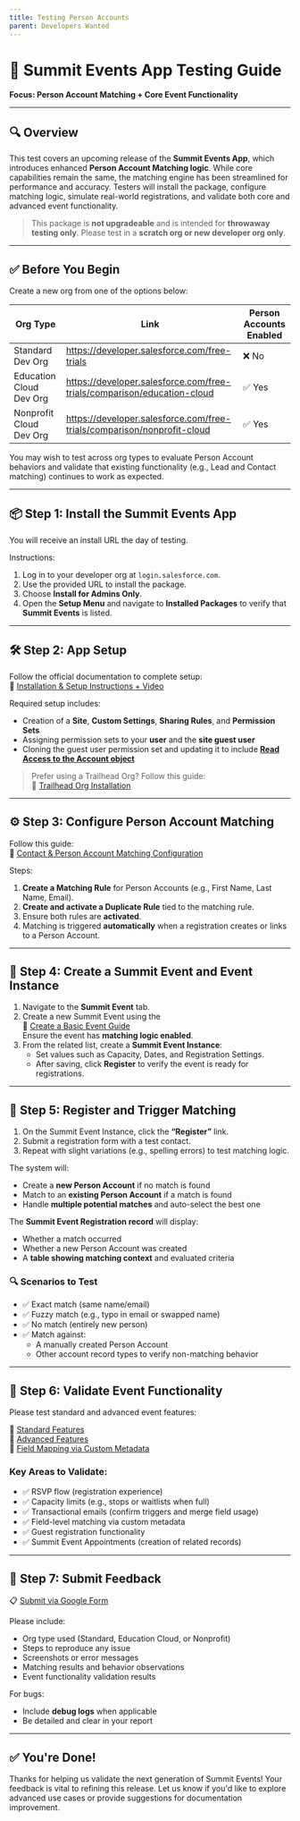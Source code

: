 ```yaml
---
title: Testing Person Accounts
parent: Developers Wanted
---
```


# 🧪 Summit Events App Testing Guide  
**Focus: Person Account Matching + Core Event Functionality**

---

## 🔍 Overview

This test covers an upcoming release of the **Summit Events App**, which introduces enhanced **Person Account Matching logic**. While core capabilities remain the same, the matching engine has been streamlined for performance and accuracy. Testers will install the package, configure matching logic, simulate real-world registrations, and validate both core and advanced event functionality.

> This package is **not upgradeable** and is intended for **throwaway testing only**. Please test in a **scratch org or new developer org only**.

---

## ✅ Before You Begin

Create a new org from one of the options below:

| Org Type | Link | Person Accounts Enabled |
|----------|------|--------------------------|
| Standard Dev Org | https://developer.salesforce.com/free-trials | ❌ No |
| Education Cloud Dev Org | https://developer.salesforce.com/free-trials/comparison/education-cloud | ✅ Yes |
| Nonprofit Cloud Dev Org | https://developer.salesforce.com/free-trials/comparison/nonprofit-cloud | ✅ Yes |

You may wish to test across org types to evaluate Person Account behaviors and validate that existing functionality (e.g., Lead and Contact matching) continues to work as expected.

---

## 📦 Step 1: Install the Summit Events App

You will receive an install URL the day of testing.  

Instructions:

1. Log in to your developer org at `login.salesforce.com`.
2. Use the provided URL to install the package.
3. Choose **Install for Admins Only**.
4. Open the **Setup Menu** and navigate to **Installed Packages** to verify that **Summit Events** is listed.

---

## 🛠 Step 2: App Setup

Follow the official documentation to complete setup:  
🔗 [Installation & Setup Instructions + Video](https://sfdo-community-sprints.github.io/summit-events-app-documentation/docs/Getting-Started/Installing/)

Required setup includes:

- Creation of a **Site**, **Custom Settings**, **Sharing Rules**, and **Permission Sets**
- Assigning permission sets to your **user** and the **site guest user**
- Cloning the guest user permission set and updating it to include [**Read Access to the Account object**](https://sfdo-community-sprints.github.io/summit-events-app-documentation/docs/Getting-Started/Installing/#create-a-custom-permission-set-for-the-guest-user)

> Prefer using a Trailhead Org? Follow this guide:  
🔗 [Trailhead Org Installation](https://sfdo-community-sprints.github.io/summit-events-app-documentation/docs/Getting-Started/trailhead-install/)

---

## ⚙️ Step 3: Configure Person Account Matching

Follow this guide:  
🔗 [Contact & Person Account Matching Configuration](https://sfdo-community-sprints.github.io/summit-events-app-documentation/docs/advanced-features/Contact-Matching/)

Steps:

1. **Create a Matching Rule** for Person Accounts (e.g., First Name, Last Name, Email).
2. **Create and activate a Duplicate Rule** tied to the matching rule.
3. Ensure both rules are **activated**.
4. Matching is triggered **automatically** when a registration creates or links to a Person Account.

---

## 📅 Step 4: Create a Summit Event and Event Instance

1. Navigate to the **Summit Event** tab.
2. Create a new Summit Event using the  
   🔗 [Create a Basic Event Guide](https://sfdo-community-sprints.github.io/summit-events-app-documentation/docs/Getting-Started/create-basic-event/)  
   Ensure the event has **matching logic enabled**.
3. From the related list, create a **Summit Event Instance**:
   - Set values such as Capacity, Dates, and Registration Settings.
   - After saving, click **Register** to verify the event is ready for registrations.

---

## 👥 Step 5: Register and Trigger Matching

1. On the Summit Event Instance, click the **“Register”** link.
2. Submit a registration form with a test contact.
3. Repeat with slight variations (e.g., spelling errors) to test matching logic.

The system will:

- Create a **new Person Account** if no match is found
- Match to an **existing Person Account** if a match is found
- Handle **multiple potential matches** and auto-select the best one

The **Summit Event Registration record** will display:

- Whether a match occurred
- Whether a new Person Account was created
- A **table showing matching context** and evaluated criteria

### 🔍 Scenarios to Test

- ✅ Exact match (same name/email)
- ✅ Fuzzy match (e.g., typo in email or swapped name)
- ✅ No match (entirely new person)
- ✅ Match against:
  - A manually created Person Account
  - Other account record types to verify non-matching behavior

---

## 🧪 Step 6: Validate Event Functionality

Please test standard and advanced event features:

🔗 [Standard Features](https://sfdo-community-sprints.github.io/summit-events-app-documentation/docs/standard-features/)  
🔗 [Advanced Features](https://sfdo-community-sprints.github.io/summit-events-app-documentation/docs/advanced-features/)  
🔗 [Field Mapping via Custom Metadata](https://sfdo-community-sprints.github.io/summit-events-app-documentation/docs/advanced-features/Contact-Matching/#custom-metadata-for-field-mapping)

### Key Areas to Validate:

- ✅ RSVP flow (registration experience)
- ✅ Capacity limits (e.g., stops or waitlists when full)
- ✅ Transactional emails (confirm triggers and merge field usage)
- ✅ Field-level matching via custom metadata
- ✅ Guest registration functionality
- ✅ Summit Event Appointments (creation of related records)

---

## 📝 Step 7: Submit Feedback

📋 [Submit via Google Form](https://forms.gle/LDMYekkdJoLvYah66)

Please include:

- Org type used (Standard, Education Cloud, or Nonprofit)
- Steps to reproduce any issue
- Screenshots or error messages
- Matching results and behavior observations
- Event functionality validation results

For bugs:

- Include **debug logs** when applicable
- Be detailed and clear in your report

---

## ✅ You're Done!

Thanks for helping us validate the next generation of Summit Events! Your feedback is vital to refining this release. Let us know if you'd like to explore advanced use cases or provide suggestions for documentation improvement.
